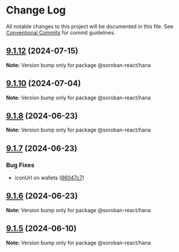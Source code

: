 # Change Log

All notable changes to this project will be documented in this file.
See [Conventional Commits](https://conventionalcommits.org) for commit guidelines.

## [9.1.12](https://github.com/paltalabs/soroban-react/compare/v9.1.11...v9.1.12) (2024-07-15)

**Note:** Version bump only for package @soroban-react/hana

## [9.1.10](https://github.com/paltalabs/soroban-react/compare/v9.1.9...v9.1.10) (2024-07-04)

**Note:** Version bump only for package @soroban-react/hana

## [9.1.8](https://github.com/paltalabs/soroban-react/compare/v9.1.7...v9.1.8) (2024-06-23)

**Note:** Version bump only for package @soroban-react/hana

## [9.1.7](https://github.com/paltalabs/soroban-react/compare/v9.1.6...v9.1.7) (2024-06-23)

### Bug Fixes

- iconUrl on wallets ([96047c7](https://github.com/paltalabs/soroban-react/commit/96047c7d8ea9174cfc0e21999811e7ec919f4e99))

## [9.1.6](https://github.com/paltalabs/soroban-react/compare/v9.1.5...v9.1.6) (2024-06-23)

**Note:** Version bump only for package @soroban-react/hana

## [9.1.5](https://github.com/paltalabs/soroban-react/compare/v9.1.4...v9.1.5) (2024-06-10)

**Note:** Version bump only for package @soroban-react/hana
